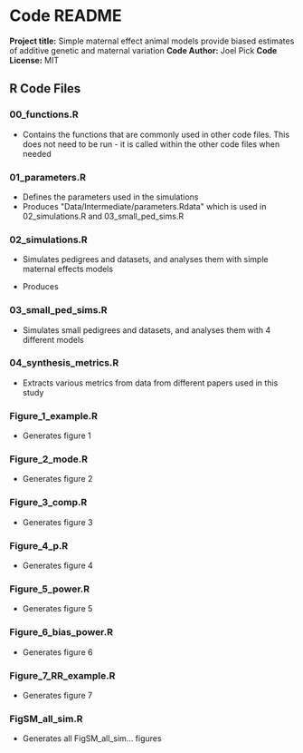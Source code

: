 # Code README

**Project title:** Simple maternal effect animal models provide biased estimates of additive genetic and maternal variation
**Code Author:** Joel Pick
**Code License:** MIT



## R Code Files

### 00_functions.R

- Contains the functions that are commonly used in other code files. This does not need to be run - it is called within the other code files when needed

### 01_parameters.R

- Defines the parameters used in the simulations
- Produces "Data/Intermediate/parameters.Rdata" which is used in 02_simulations.R and 03_small_ped_sims.R

### 02_simulations.R

- Simulates pedigrees and datasets, and analyses them with simple maternal effects models

- Produces


### 03_small_ped_sims.R

- Simulates small pedigrees and datasets, and analyses them with 4 different models

### 04_synthesis_metrics.R

- Extracts various metrics from data from different papers used in this study


### Figure_1_example.R

- Generates figure 1


### Figure_2_mode.R

- Generates figure 2


### Figure_3_comp.R

- Generates figure 3


### Figure_4_p.R

- Generates figure 4


### Figure_5_power.R

- Generates figure 5


### Figure_6_bias_power.R

- Generates figure 6


### Figure_7_RR_example.R

- Generates figure 7


### FigSM_all_sim.R

- Generates all FigSM_all_sim... figures




